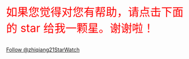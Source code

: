  <p style="color:red;font-size:30px;">如果您觉得对您有帮助，请点击下面的 star  给我一颗星。谢谢啦！</p>
<a class="github-button" href="https://github.com/zhiqiang21" data-style="mega" data-count-href="/zhiqiang21/followers" data-count-api="/users/zhiqiang21#followers" data-count-aria-label="# followers on GitHub" aria-label="Follow @zhiqiang21 on GitHub">Follow @zhiqiang21</a><a class="github-button" href="https://github.com/zhiqiang21/MyToolsConfig" data-style="mega" data-count-href="/zhiqiang21/MyToolsConfig/stargazers" data-count-api="/repos/zhiqiang21/MyToolsConfig#stargazers_count" data-count-aria-label="# stargazers on GitHub" aria-label="Star zhiqiang21/MyToolsConfig on GitHub">Star</a><a class="github-button" href="https://github.com/zhiqiang21/MyToolsConfig" data-style="mega" data-count-href="/zhiqiang21/MyToolsConfig/watchers" data-count-api="/repos/zhiqiang21/MyToolsConfig#subscribers_count" data-count-aria-label="# watchers on GitHub" aria-label="Watch zhiqiang21/MyToolsConfig on GitHub">Watch</a><script async defer id="github-bjs" src="https://buttons.github.io/buttons.js"></script>